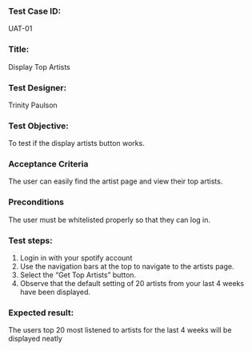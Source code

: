 ### Test Case ID:
UAT-01
### Title:
Display Top Artists
### Test Designer:
Trinity Paulson
### Test Objective:
To test if the display artists button works.
### Acceptance Criteria
The user can easily find the artist page and view their top artists.
### Preconditions
The user must be whitelisted properly so that they can log in.
### Test steps:
1. Login in with your spotify account
2. Use the navigation bars at the top to navigate to the artists page.
3. Select the “Get Top Artists” button.
4. Observe that the default setting of 20 artists from your last 4 weeks have been displayed.
### Expected result:
The users top 20 most listened to artists for the last 4 weeks will be displayed neatly



